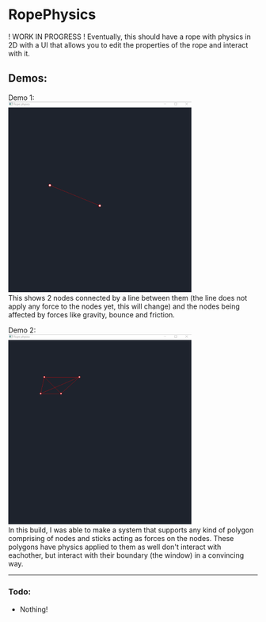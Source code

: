 
# RopePhysics

! WORK IN PROGRESS !
Eventually, this should have a rope with physics in 2D with a UI that allows you to edit the properties of the rope
and interact with it.

## Demos:

Demo 1:<br>
<img src="demos/rope1.gif" alt="drawing" width="370"/><br>
This shows 2 nodes connected by a line between them (the line does not apply any force to the nodes
yet, this will change) and the nodes being affected by forces like gravity, bounce and friction.

Demo 2:<br>
<img src="demos/rope2.gif" alt="drawing" width="370"/><br>
In this build, I was able to make a system that supports any kind of polygon comprising of nodes and sticks acting as forces on the nodes.
These polygons have physics applied to them as well don't interact with eachother, but interact with their boundary (the window) in a convincing way.

<hr/>

### Todo:

 - Nothing!
